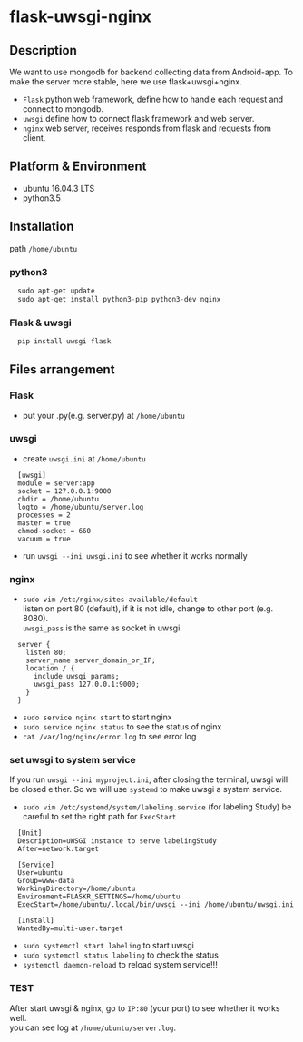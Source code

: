 # flask-uwsgi-nginx

## Description

We want to use mongodb for backend collecting data from Android-app.
To make the server more stable, here we use flask+uwsgi+nginx.

- `Flask` python web framework, define how to handle each request and connect to mongodb.
- `uwsgi` define how to connect flask framework and web server.
- `nginx` web server, receives responds from flask and requests from client.

## Platform & Environment
- ubuntu 16.04.3 LTS
- python3.5

## Installation
path `/home/ubuntu`

### python3
```python
  sudo apt-get update
  sudo apt-get install python3-pip python3-dev nginx
```
### Flask & uwsgi
```python
  pip install uwsgi flask
```

## Files arrangement
### Flask
- put your .py(e.g. server.py) at `/home/ubuntu`

### uwsgi
- create `uwsgi.ini` at `/home/ubuntu`
```
  [uwsgi]
  module = server:app
  socket = 127.0.0.1:9000
  chdir = /home/ubuntu
  logto = /home/ubuntu/server.log
  processes = 2
  master = true
  chmod-socket = 660
  vacuum = true
```
- run `uwsgi --ini uwsgi.ini` to see whether it works normally

### nginx
- `sudo vim /etc/nginx/sites-available/default`</br>
listen on port 80 (default), if it is not idle, change to other port (e.g. 8080).</br>
`uwsgi_pass` is the same as socket in uwsgi.
```
  server {
    listen 80;
    server_name server_domain_or_IP;
    location / {
      include uwsgi_params;
      uwsgi_pass 127.0.0.1:9000;
    }
  }
```
- `sudo service nginx start` to start nginx
- `sudo service nginx status` to see the status of nginx
- `cat /var/log/nginx/error.log` to see error log

### set uwsgi to system service
If you run `uwsgi --ini myproject.ini`, after closing the terminal, uwsgi will be closed either.
So we will use `systemd` to make uwsgi a system service.
- `sudo vim /etc/systemd/system/labeling.service` (for labeling Study)
be careful to set the right path for `ExecStart`
```
  [Unit]
  Description=uWSGI instance to serve labelingStudy
  After=network.target

  [Service]
  User=ubuntu
  Group=www-data
  WorkingDirectory=/home/ubuntu
  Environment=FLASKR_SETTINGS=/home/ubuntu
  ExecStart=/home/ubuntu/.local/bin/uwsgi --ini /home/ubuntu/uwsgi.ini

  [Install]
  WantedBy=multi-user.target
```
- `sudo systemctl start labeling` to start uwsgi
- `sudo systemctl status labeling` to check the status
- `systemctl daemon-reload` to reload system service!!!

### TEST
After start uwsgi & nginx, go to `IP:80` (your port) to see whether it works well.</br>
you can see log at `/home/ubuntu/server.log`.
